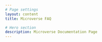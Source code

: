 ```yaml
---
# Page settings
layout: content
title: Microverse FAQ

# Hero section
description: Microverse Documentation Page
---
```

